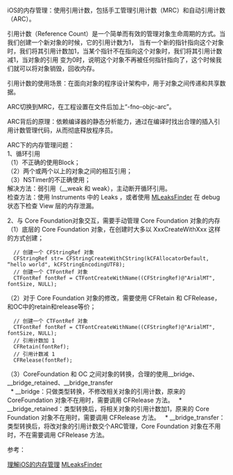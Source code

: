 iOS的内存管理：使用引用计数，包括手工管理引用计数（MRC）和自动引用计数（ARC）。

引用计数（Reference Count）是一个简单而有效的管理对象生命周期的方式。当我们创建一个新对象的时候，它的引用计数为1，
当有一个新的指针指向这个对象时，我们将其引用计数加1，当某个指针不在指向这个对象时，我们将其引用计数减1，当对象的引用
变为0时，说明这个对象不再被任何指针指向了，这个时候我们就可以将对象销毁，回收内存。

引用计数的使用场景：在面向对象的程序设计架构中，用于对象之间传递和共享数据。

ARC切换到MRC，在工程设置在文件后加上“-fno-objc-arc”。

ARC背后的原理：依赖编译器的静态分析能力，通过在编译时找出合理的插入引用计数管理代码，从而彻底释放程序员。

ARC下的内存管理问题：<br>
1、循环引用<br>
（1）不正确的使用Block；<br>
（2）两个或两个以上的对象之间的相互引用；<br>
（3）NSTimer的不正确使用；<br>
 解决方法：弱引用（__weak 和 weak），主动断开循环引用。<br>
 检查方法：使用 Instruments 中的 Leaks ，或者使用 [MLeaksFinder](https://github.com/Tencent/MLeaksFinder) 在 debug 状态下检查 View 层的内存泄漏。

2、与 Core Foundation对象交互，需要手动管理 Core Foundation 对象的内存<br>
（1）底层的 Core Foundation 对象，在创建时大多以 XxxCreateWithXxx 这样的方式创建；
```
  // 创建一个 CFStringRef 对象
  CFStringRef str= CFStringCreateWithCString(kCFAllocatorDefault, “hello world", kCFStringEncodingUTF8);
  // 创建一个 CTFontRef 对象
  CTFontRef fontRef = CTFontCreateWithName((CFStringRef)@"ArialMT", fontSize, NULL);
```
（2）对于 Core Foundation 对象的修改，需要使用 CFRetain 和 CFRelease，和OC中的retain和release等价；
```
  // 创建一个 CTFontRef 对象
  CTFontRef fontRef = CTFontCreateWithName((CFStringRef)@"ArialMT", fontSize, NULL);
  // 引用计数加 1
  CFRetain(fontRef);
  // 引用计数减 1
  CFRelease(fontRef);
```
（3）CoreFoundation 和 OC 之间对象的转换，合理的使用\_\_bridge、\_\_bridge\_retained、\_\_bridge\_transfer<br>
    * \_\_bridge：只做类型转换，不修改相关对象的引用计数，原来的CoreFoundation 对象不在用时，需要调用 CFRelease 方法。
    * \_\_bridge\_retained：类型转换后，将相关对象的引用计数加1，原来的 Core Foundation 对象不在用时，需要调用 CFRelease 方法。
    * \_\_bridge\_transfer：类型转换后，将改对象的引用计数交个ARC管理，Core Foundation 对象在不用时，不在需要调用 CFRelease 方法。

参考：

[理解iOS的内存管理](https://blog.devtang.com/2016/07/30/ios-memory-management)
[MLeaksFinder](http://wereadteam.github.io/2016/07/20/MLeaksFinder2/)
